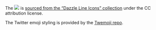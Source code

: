 The <img src="/static/images/plus.svg"> is [sourced from the “Dazzle Line Icons” collection](https://www.svgrepo.com/svg/532997/plus-large) under the CC attribution license. 

The Twitter emoji styling is provided by the [Twemoji repo](https://github.com/twitter/twemoji).